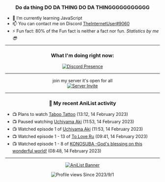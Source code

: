 <div align="center">

### Do da thing DO DA THING DO DA THINGGGGGGGGGGG
</div>

- 🌱 I’m currently learning JavaScript
- 📫 You can contact me on Discord [TheInternetUser#9060](https://discord.com/users/534117072796385300)
- ⚡ Fun fact: 80% of the Fun fact is neither a fact nor fun. _Statistics by me 😎_
<hr>

<div align="center">

### What I'm doing right now:
[![Discord Presence](https://lanyard.cnrad.dev/api/534117072796385300)](https://discord.com/users/534117072796385300)
<hr>

join my server it's open for all <br>
[![Server Invite](https://invidget.switchblade.xyz/bfYgVHxrSs)](https://discord.gg/bfYgVHxrSs)

<hr>
  
### 🌸 My recent AniList activity

</div>

<!-- ANILIST_ACTIVITY:start -->

-   📺 Plans to watch [Taboo Tattoo](https://anilist.co/anime/21031) (13:12, 14 February 2023)
-   📺 Paused watching [Uchiyama Aki](https://anilist.co/anime/3644) (11:53, 14 February 2023)
-   📺 Watched episode 1 of [Uchiyama Aki](https://anilist.co/anime/3644) (11:53, 14 February 2023)
-   📺 Watched episode 1 - 13 of [To Love Ru](https://anilist.co/anime/3455) (09:41, 14 February 2023)
-   📺 Watched episode 1 - 8 of [KONOSUBA -God's blessing on this wonderful world!](https://anilist.co/anime/21202) (08:48, 14 February 2023)

<!-- ANILIST_ACTIVITY:end -->
<hr>

<div align="center">

[![AniList Banner](https://img.anili.st/User/929966)](https://anilist.co/user/TheInternetUser)

![Profile views](https://gpvc.arturio.dev/TheInternetUse7) Since 2023/9/1

</div>
